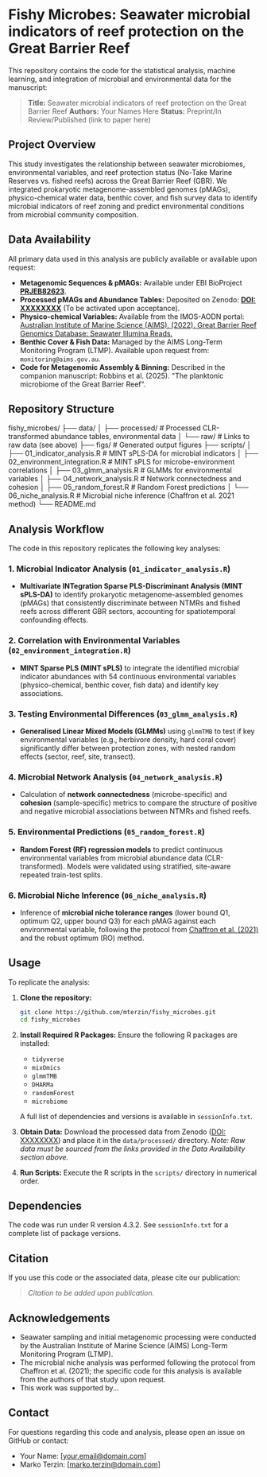 # Fishy Microbes: Seawater microbial indicators of reef protection on the Great Barrier Reef

This repository contains the code for the statistical analysis, machine learning, and integration of microbial and environmental data for the manuscript:

> **Title:** Seawater microbial indicators of reef protection on the Great Barrier Reef
> **Authors:** Your Names Here
> **Status:** Preprint/In Review/Published (link to paper here)

## Project Overview

This study investigates the relationship between seawater microbiomes, environmental variables, and reef protection status (No-Take Marine Reserves vs. fished reefs) across the Great Barrier Reef (GBR). We integrated prokaryotic metagenome-assembled genomes (pMAGs), physico-chemical water data, benthic cover, and fish survey data to identify microbial indicators of reef zoning and predict environmental conditions from microbial community composition.

## Data Availability

All primary data used in this analysis are publicly available or available upon request:

*   **Metagenomic Sequences & pMAGs:** Available under EBI BioProject **[PRJEB82623](https://www.ebi.ac.uk/ena/browser/view/PRJEB82623)**.
*   **Processed pMAGs and Abundance Tables:** Deposited on Zenodo: **[DOI: XXXXXXXX](https://doi.org/XXXXXXX)** (To be activated upon acceptance).
*   **Physico-chemical Variables:** Available from the IMOS-AODN portal: [Australian Institute of Marine Science (AIMS). (2022). Great Barrier Reef Genomics Database: Seawater Illumina Reads.](https://doi.org/10.25845/Q4XH-YN10)
*   **Benthic Cover & Fish Data:** Managed by the AIMS Long-Term Monitoring Program (LTMP). Available upon request from: `monitoring@aims.gov.au`.
*   **Code for Metagenomic Assembly & Binning:** Described in the companion manuscript: Robbins et al. (2025). "The planktonic microbiome of the Great Barrier Reef".

## Repository Structure
fishy_microbes/
├── data/
│ ├── processed/ # Processed CLR-transformed abundance tables, environmental data
│ └── raw/ # Links to raw data (see above)
├── figs/ # Generated output figures
├── scripts/
│ ├── 01_indicator_analysis.R # MINT sPLS-DA for microbial indicators
│ ├── 02_environment_integration.R # MINT sPLS for microbe-environment correlations
│ ├── 03_glmm_analysis.R # GLMMs for environmental variables
│ ├── 04_network_analysis.R # Network connectedness and cohesion
│ ├── 05_random_forest.R # Random Forest predictions
│ └── 06_niche_analysis.R # Microbial niche inference (Chaffron et al. 2021 method)
└── README.md


## Analysis Workflow

The code in this repository replicates the following key analyses:

### 1. Microbial Indicator Analysis (`01_indicator_analysis.R`)
- **Multivariate INTegration Sparse PLS-Discriminant Analysis (MINT sPLS-DA)** to identify prokaryotic metagenome-assembled genomes (pMAGs) that consistently discriminate between NTMRs and fished reefs across different GBR sectors, accounting for spatiotemporal confounding effects.

### 2. Correlation with Environmental Variables (`02_environment_integration.R`)
- **MINT Sparse PLS (MINT sPLS)** to integrate the identified microbial indicator abundances with 54 continuous environmental variables (physico-chemical, benthic cover, fish data) and identify key associations.

### 3. Testing Environmental Differences (`03_glmm_analysis.R`)
- **Generalised Linear Mixed Models (GLMMs)** using `glmmTMB` to test if key environmental variables (e.g., herbivore density, hard coral cover) significantly differ between protection zones, with nested random effects (sector, reef, site, transect).

### 4. Microbial Network Analysis (`04_network_analysis.R`)
- Calculation of **network connectedness** (microbe-specific) and **cohesion** (sample-specific) metrics to compare the structure of positive and negative microbial associations between NTMRs and fished reefs.

### 5. Environmental Predictions (`05_random_forest.R`)
- **Random Forest (RF) regression models** to predict continuous environmental variables from microbial abundance data (CLR-transformed). Models were validated using stratified, site-aware repeated train-test splits.

### 6. Microbial Niche Inference (`06_niche_analysis.R`)
- Inference of **microbial niche tolerance ranges** (lower bound Q1, optimum Q2, upper bound Q3) for each pMAG against each environmental variable, following the protocol from [Chaffron et al. (2021)](https://doi.org/10.1126/sciadv.abg1921) and the robust optimum (RO) method.

## Usage

To replicate the analysis:

1.  **Clone the repository:**
    ```bash
    git clone https://github.com/mterzin/fishy_microbes.git
    cd fishy_microbes
    ```

2.  **Install Required R Packages:**
    Ensure the following R packages are installed:
    - `tidyverse`
    - `mixOmics`
    - `glmmTMB`
    - `DHARMa`
    - `randomForest`
    - `microbiome`

    A full list of dependencies and versions is available in `sessionInfo.txt`.

3.  **Obtain Data:**
    Download the processed data from Zenodo ([DOI: XXXXXXXX](https://doi.org/XXXXXXX)) and place it in the `data/processed/` directory. *Note: Raw data must be sourced from the links provided in the Data Availability section above.*

4.  **Run Scripts:**
    Execute the R scripts in the `scripts/` directory in numerical order.

## Dependencies

The code was run under R version 4.3.2. See `sessionInfo.txt` for a complete list of package versions.

## Citation

If you use this code or the associated data, please cite our publication:

> *Citation to be added upon publication.*

## Acknowledgements

- Seawater sampling and initial metagenomic processing were conducted by the Australian Institute of Marine Science (AIMS) Long-Term Monitoring Program (LTMP).
- The microbial niche analysis was performed following the protocol from Chaffron et al. (2021); the specific code for this analysis is available from the authors of that study upon request.
- This work was supported by...

## Contact

For questions regarding this code and analysis, please open an issue on GitHub or contact:
- Your Name: [your.email@domain.com]
- Marko Terzin: [marko.terzin@domain.com]
